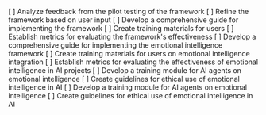 [ ] Analyze feedback from the pilot testing of the framework
[ ] Refine the framework based on user input
[ ] Develop a comprehensive guide for implementing the framework
[ ] Create training materials for users
[ ] Establish metrics for evaluating the framework's effectiveness
[ ] Develop a comprehensive guide for implementing the emotional intelligence framework
[ ] Create training materials for users on emotional intelligence integration
[ ] Establish metrics for evaluating the effectiveness of emotional intelligence in AI projects
[ ] Develop a training module for AI agents on emotional intelligence
[ ] Create guidelines for ethical use of emotional intelligence in AI
[ ] Develop a training module for AI agents on emotional intelligence
[ ] Create guidelines for ethical use of emotional intelligence in AI